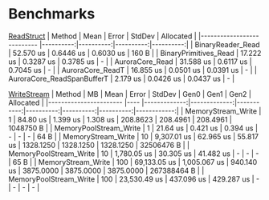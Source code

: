 # Benchmarks

[ReadStruct](https://github.com/Venomalia/AuroraLib.Core/blob/main/Benchmark/Benchmarks/ReadStruct.cs)
|                     Method |      Mean |     Error |    StdDev | Allocated |
|--------------------------- |----------:|----------:|----------:|----------:|
|          BinaryReader_Read | 52.570 us | 0.6446 us | 0.6030 us |     160 B |
|      BinaryPrimitives_Read | 17.222 us | 0.3287 us | 0.3785 us |         - |
|            AuroraCore_Read | 31.588 us | 0.6117 us | 0.7045 us |         - |
|           AuroraCore_ReadT | 16.855 us | 0.0501 us | 0.0391 us |         - |
| AuroraCore_ReadSpanBufferT |  2.179 us | 0.0426 us | 0.0437 us |         - |

[WriteStream](https://github.com/Venomalia/AuroraLib.Core/blob/main/Benchmark/Benchmarks/WriteStream.cs)
|                 Method |  MB |         Mean |        Error |     StdDev |      Gen0 |      Gen1 |      Gen2 |   Allocated |
|----------------------- |---- |-------------:|-------------:|-----------:|----------:|----------:|----------:|------------:|
|     MemoryStream_Write |   1 |     84.80 us |     1.399 us |   1.308 us |  208.8623 |  208.4961 |  208.4961 |   1048750 B |
| MemoryPoolStream_Write |   1 |     21.64 us |     0.421 us |   0.394 us |         - |         - |         - |        64 B |
|     MemoryStream_Write |  10 |  9,307.01 us |    62.965 us |  55.817 us | 1328.1250 | 1328.1250 | 1328.1250 |  32506476 B |
| MemoryPoolStream_Write |  10 |  1,780.05 us |    30.305 us |  41.482 us |         - |         - |         - |        65 B |
|     MemoryStream_Write | 100 | 69,133.05 us | 1,005.067 us | 940.140 us | 3875.0000 | 3875.0000 | 3875.0000 | 267388464 B |
| MemoryPoolStream_Write | 100 | 23,530.49 us |   437.096 us | 429.287 us |         - |         - |         - |           - |
